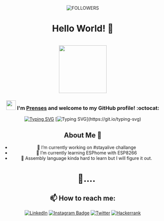 <div align="center">

<img alt="FOLLOWERS" src="https://img.shields.io/github/followers/PrensesMTN?color=975901&logo=githubb&label=FOLLOWERS"/>

<h1> Hello World! 👋 </h1>

<br>

<img src="https://avatars.githubusercontent.com/u/60544998?s=96&v=4" width="150">


### <img src="https://media.giphy.com/media/WUlplcMpOCEmTGBtBW/giphy.gif" width="30"> I'm [**Prenses**]([https://www.linkedin.com/in/prenses-metin-35594b237]) and welcome to my GitHub profile! :octocat:

[![Typing SVG](https://readme-typing-svg.demolab.com?font=Noto+Sans&weight=600&size=21&duration=2000&color=000000&background=FFFFFF&center=true&vCenter=true&width=435&lines=I'm+a+Computer+Programmer%2C+;an+Open-source+Coder)](https://git.io/typing-svg)
[![Typing SVG](https://readme-typing-svg.demolab.com/?lines=She's+trying+to+come+to+her+senses.)](https://git.io/typing-svg)

## About Me 👑

- 🔭 I’m currently working on #stayalive challange
- 🌱 I’m currently learning ESPhome with ESP8266
- 🌱 Assembly language kinda hard to learn but I will figure it out.
  #    🐇.... 
## 📫 How to reach me:
[![LinkedIn](https://img.shields.io/badge/LinkedIn-0077B5?style=flat&logo=linkedin&logoColor=white)](https://www.linkedin.com/in/prenses-metin-35594b237/)
[![Instagram Badge](https://img.shields.io/badge/-Instagram-C13584?style=flat&logo=instagram&logoColor=white&link=link)](https://instagram.com/prensesmtn?igshid=YmMyMTA2M2Y=)
[![Twitter](https://img.shields.io/twitter/url/https/twitter.com/cloudposse.svg?style=social&label=Twitter)](https://twitter.com/PrensesMTN?t=caZ7_s1Xg_AApuDGiuoJPQ&s=09)
[![Hackerrank](https://img.shields.io/badge/HackerEarth-%232C3454.svg?&style=flat&logo=HackerEarth&logoColor=Blue)](https://www.hackerrank.com/prensesmtn)


